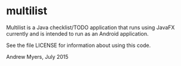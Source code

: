 # multilist
Multilist is a Java checklist/TODO application that runs using JavaFX currently
and is intended to run as an Android application.

See the file LICENSE for information about using this code.

Andrew Myers, July 2015
